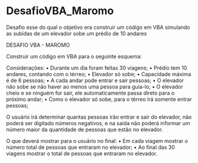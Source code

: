 # DesafioVBA_Maromo
Desafio esse do qual o objetivo era construir um código em VBA simulando as subidas de um elevador sobe um prédio de 10 andares

DESAFIO VBA - MAROMO

Construir um código em VBA para o seguinte esquema:

Considerações:
•   Durante um dia foram feitas 30 viagens;
•   Prédio tem 10 andares, contando com o térreo;
•   Elevador só sobe;
•   Capacidade máxima é de 6 pessoas;
•   A cada andar pode entrar e sair pessoas;
•   O elevador não sobe se não haver ao menos uma pessoa para guia-lo;
•   O elevador cheio e se ninguém for sair, ele automaticamente passa direto para o próximo andar;
•   Como o elevador só sobe, para o térreo irá somente entrar pessoas;

O usuário irá determinar quantas pessoas irão entrar e sair do elevador, não poderá ser digitado números negativos, 
e na saída não poderá informar um número maior da quantidade de pessoas que estão no elevador.

O que deverá mostrar para o usuário no final:
•	Em cada viagem mostrar o número total de pessoas que entraram no elevador;
•	Ao final das 30 viagens mostrar o total de pessoas que entraram no elevador.

